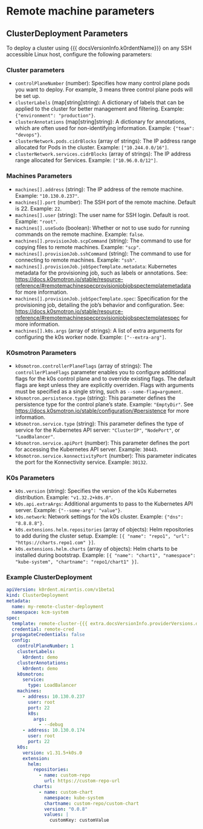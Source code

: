 # Remote machine parameters

## ClusterDeployment Parameters

To deploy a cluster using {{{ docsVersionInfo.k0rdentName}}} on any SSH accessible Linux host, configure the following parameters:

### Cluster parameters

* `controlPlaneNumber` (number): Specifies how many control plane pods you want to deploy. For example, 3 means three control plane pods will be set up.
* `clusterLabels` (map[string]string): A dictionary of labels that can be applied to the cluster for better management and filtering. Example: `{"environment": "production"}`.
* `clusterAnnotations` (map[string]string): A dictionary for annotations, which are often used for non-identifying information. Example: `{"team": "devops"}`.
* `clusterNetwork.pods.cidrBlocks` (array of strings): The IP address range allocated for Pods in the cluster. Example: `["10.244.0.0/16"]`.
* `clusterNetwork.services.cidrBlocks` (array of strings): The IP address range allocated for Services. Example: `["10.96.0.0/12"]`.

### Machines Parameters
* `machines[].address` (string): The IP address of the remote machine. Example: `"10.130.0.237"`.
* `machines[].port` (number): The SSH port of the remote machine. Default is 22. Example: `22`.
* `machines[].user` (string): The user name for SSH login. Default is root. Example: `"root"`.
* `machines[].useSudo` (boolean): Whether or not to use sudo for running commands on the remote machine. Example: `false`.
* `machines[].provisionJob.scpCommand` (string): The command to use for copying files to remote machines. Example: `"scp"`.
* `machines[].provisionJob.sshCommand` (string): The command to use for connecting to remote machines. Example: `"ssh"`.
* `machines[].provisionJob.jobSpecTemplate.metadata`: Kubernetes metadata for the provisioning job, such as labels or annotations. See: https://docs.k0smotron.io/stable/resource-reference/#remotemachinespecprovisionjobjobspectemplatemetadata for more information.
* `machines[].provisionJob.jobSpecTemplate.spec`: Specification for the provisioning job, detailing the job’s behavior and configuration. See: https://docs.k0smotron.io/stable/resource-reference/#remotemachinespecprovisionjobjobspectemplatespec for more information.
* `machines[].k0s.args` (array of strings): A list of extra arguments for configuring the k0s worker node. Example: `["--extra-arg"]`.

### K0smotron Parameters

* `k0smotron.controllerPlaneFlags` (array of strings): The `controllerPlaneFlags` parameter enables you to configure additional flags for the k0s control plane and to override existing flags. The default flags are kept unless they are explicitly overriden. Flags with arguments must be specified as a single string, such as `--some-flag=argument`.
* `k0smotron.persistence.type` (string): This parameter defines the persistence type for the control plane’s state. Example: `"EmptyDir"`. See https://docs.k0smotron.io/stable/configuration/#persistence for more information.
* `k0smotron.service.type` (string): This parameter defines the type of service for the Kubernetes API server: `"ClusterIP"`, `"NodePort"`, or `"LoadBalancer"`.
* `k0smotron.service.apiPort` (number): This parameter defines the port for accessing the Kubernetes API server. Example: `30443`.
* `k0smotron.service.konnectivityPort` (number): This parameter indicates the port for the Konnectivity service. Example: `30132`.

### K0s Parameters
* `k0s.version` (string): Specifies the version of the k0s Kubernetes distribution. Example: `"v1.32.2+k0s.0"`.
* `k0s.api.extraArgs`: Additional arguments to pass to the Kubernetes API server. Example: `{"--some-arg": "value"}`.
* `k0s.network`: Network settings for the k0s cluster. Example: `{"dns": "8.8.8.8"}`. 
* `k0s.extensions.helm.repositories` (array of objects): Helm repositories to add during the cluster setup. Example: `[{ "name": "repo1", "url": "https://charts.repo1.com" }]`.
* `k0s.extensions.helm.charts` (array of objects): Helm charts to be installed during bootstrap. Example: `[{ "name": "chart1", "namespace": "kube-system", "chartname": "repo1/chart1" }]`.

### Example ClusterDeployment

```yaml
apiVersion: k0rdent.mirantis.com/v1beta1
kind: ClusterDeployment
metadata:
  name: my-remote-cluster-deployment
  namespace: kcm-system
spec:
  template: remote-cluster-{{{ extra.docsVersionInfo.providerVersions.dashVersions.remoteCluster }}}
  credential: remote-cred
  propagateCredentials: false
  config:
    controlPlaneNumber: 1
    clusterLabels:
      k0rdent: demo
    clusterAnnotations:
      k0rdent: demo
    k0smotron:
      service:
        type: LoadBalancer
    machines:
      - address: 10.130.0.237
        user: root
        port: 22
        k0s:
          args:
            - --debug
      - address: 10.130.0.174
        user: root
        port: 22
    k0s:
      version: v1.31.5+k0s.0
      extension:
        helm:
          repositories:
            - name: custom-repo
              url: https://custom-repo-url
          charts:
            - name: custom-chart
              namespace: kube-system
              chartname: custom-repo/custom-chart
              version: "0.0.8"
              values: |
                customKey: customValue
```
